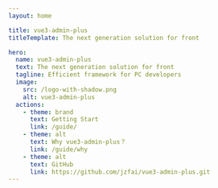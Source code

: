 ```yaml
---
layout: home

title: vue3-admin-plus
titleTemplate: The next generation solution for front

hero:
  name: vue3-admin-plus
  text: The next generation solution for front
  tagline: Efficient framework for PC developers
  image:
    src: /logo-with-shadow.png
    alt: vue3-admin-plus
  actions:
    - theme: brand
      text: Getting Start
      link: /guide/
    - theme: alt
      text: Why vue3-admin-plus？
      link: /guide/why
    - theme: alt
      text: GitHub
      link: https://github.com/jzfai/vue3-admin-plus.git
---
```




